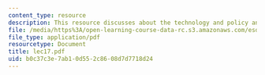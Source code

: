 ```yaml
---
content_type: resource
description: This resource discusses about the technology and policy analysis.
file: /media/https%3A/open-learning-course-data-rc.s3.amazonaws.com/esd-10-introduction-to-technology-and-policy-fall-2006/b0c37c3e7ab10d552c8608d7d7718d24_lec17.pdf
file_type: application/pdf
resourcetype: Document
title: lec17.pdf
uid: b0c37c3e-7ab1-0d55-2c86-08d7d7718d24
---
```

